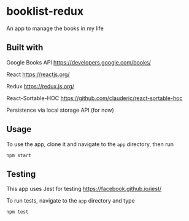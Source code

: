 # booklist-redux

An app to manage the books in my life

## Built with

Google Books API https://developers.google.com/books/

React https://reactjs.org/  

Redux https://redux.js.org/  

React-Sortable-HOC https://github.com/clauderic/react-sortable-hoc

Persistence via local storage API (for now)

## Usage

To use the app, clone it and navigate to the `app` directory, then run 
```
npm start
```

## Testing

This app uses Jest for testing https://facebook.github.io/jest/

To run tests, navigate to the `app` directory and type
```
npm test
```
